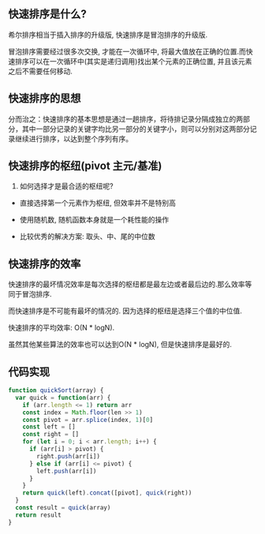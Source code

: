 ## 快速排序是什么?

希尔排序相当于插入排序的升级版, 快速排序是冒泡排序的升级版.

冒泡排序需要经过很多次交换, 才能在一次循环中, 将最大值放在正确的位置.而快速排序可以在一次循环中(其实是递归调用)找出某个元素的正确位置, 并且该元素之后不需要任何移动.

## 快速排序的思想

分而治之：快速排序的基本思想是通过一趟排序，将待排记录分隔成独立的两部分，其中一部分记录的关键字均比另一部分的关键字小，则可以分别对这两部分记录继续进行排序，以达到整个序列有序。

## 快速排序的枢纽(pivot 主元/基准)

1. 如何选择才是最合适的枢纽呢?

- 直接选择第一个元素作为枢纽, 但效率并不是特别高

- 使用随机数, 随机函数本身就是一个耗性能的操作

- 比较优秀的解决方案: 取头、中、尾的中位数

## 快速排序的效率

快速排序的最坏情况效率是每次选择的枢纽都是最左边或者最后边的.那么效率等同于冒泡排序.

而快速排序是不可能有最坏的情况的. 因为选择的枢纽是选择三个值的中位值.

快速排序的平均效率: O(N * logN).

虽然其他某些算法的效率也可以达到O(N * logN), 但是快速排序是最好的.

## 代码实现

```javaScript
function quickSort(array) {
  var quick = function(arr) {
    if (arr.length <= 1) return arr
    const index = Math.floor(len >> 1)
    const pivot = arr.splice(index, 1)[0]
    const left = []
    const right = []
    for (let i = 0; i < arr.length; i++) {
      if (arr[i] > pivot) {
        right.push(arr[i])
      } else if (arr[i] <= pivot) {
        left.push(arr[i])
      }
    }
    return quick(left).concat([pivot], quick(right))
  }
  const result = quick(array)
  return result
}
```